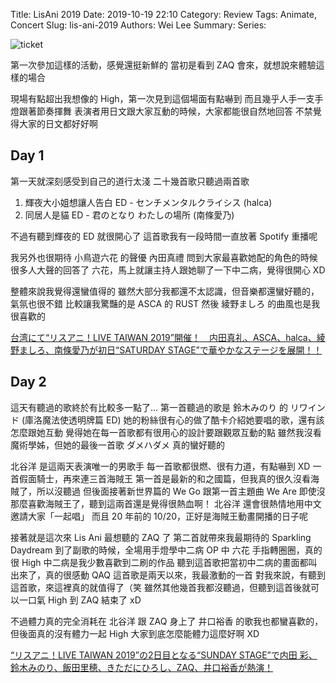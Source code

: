 Title: LisAni 2019
Date: 2019-10-19 22:10
Category: Review
Tags: Animate, Concert
Slug: lis-ani-2019
Authors: Wei Lee
Summary:
Series:

![ticket]({static}/images/post-images/2019-10-20-Lis-Ani-2019/15714987442683.jpg)

<!--more-->

第一次參加這樣的活動，感覺還挺新鮮的
當初是看到 ZAQ 會來，就想說來體驗這樣的場合

現場有點超出我想像的 High，第一次見到這個場面有點嚇到
而且幾乎人手一支手燈跟著節奏揮舞
表演者用日文跟大家互動的時候，大家都能很自然地回答
不禁覺得大家的日文都好好啊

## Day 1
第一天就深刻感受到自己的道行太淺
二十幾首歌只聽過兩首歌
1. 輝夜大小姐想讓人告白 ED - センチメンタルクライシス (halca)
2. 同居人是貓 ED - 君のとなり わたしの場所 (南條愛乃)

不過有聽到輝夜的 ED 就很開心了
這首歌我有一段時間一直放著 Spotify 重播呢

我另外也很期待 小鳥遊六花 的聲優 內田真禮
問到大家最喜歡她配的角色的時候
很多人大聲的回答了 六花，馬上就讓主持人跟她聊了一下中二病，覺得很開心 XD

整體來說我覺得還蠻值得的
雖然大部分我都還不太認識，但音樂都還蠻好聽的，氣氛也很不錯
比較讓我驚豔的是 ASCA 的 RUST
然後 綾野ましろ 的曲風也是我很喜歡的

[台湾にて“リスアニ！LIVE TAIWAN 2019”開催！　内田真礼、ASCA、halca、綾野ましろ、南條愛乃が初日“SATURDAY STAGE”で華やかなステージを展開！！](https://www.lisani.jp/0000137616/)

## Day 2
這天有聽過的歌終於有比較多一點了...
第一首聽過的歌是 鈴木みのり 的 リワインド (庫洛魔法使透明牌篇 ED)
她的粉絲很有心的做了酷卡介紹她要唱的歌，還有該怎麼跟她互動
覺得她在每一首歌都有很用心的設計要跟觀眾互動的點
雖然我沒看魔術學姊，但她的最後一首歌 ダメハダメ 真的蠻好聽的

北谷洋 是這兩天表演唯一的男歌手
每一首歌都很燃、很有力道，有點嚇到 XD
一首假面騎士，再來連三首海賊王
第一首是最新的和之國篇，但我真的很久沒看海賊了，所以沒聽過
但後面接著新世界篇的 We Go 跟第一首主題曲 We Are
即使沒那麼喜歡海賊王了，聽到這兩首還是覺得很熱血啊！
北谷洋 還會很熱情地用中文邀請大家「一起唱」
而且 20 年前的 10/20，正好是海賊王動畫開播的日子呢

接著就是這次來 Lis Ani 最想聽的 ZAQ 了
第二首就帶來我最期待的 Sparkling Daydream
到了副歌的時候，全場用手燈學中二病 OP 中 六花 手指轉圈圈，真的很 High
中二病是我少數喜歡到二刷的作品
聽到這首歌把當初中二病的畫面都叫出來了，真的很感動 QAQ
這首歌是兩天以來，我最激動的一首
對我來說，有聽到這首歌，來這裡真的就值得了（笑
雖然其他幾首我都沒聽過，但聽到這首後就可以一口氣 High 到 ZAQ 結束了 xD

不過體力真的完全消耗在 北谷洋 跟 ZAQ 身上了
井口裕香 的歌我也都蠻喜歡的，但後面真的沒有體力一起 High
大家到底怎麼能體力這麼好啊 XD

[“リスアニ！LIVE TAIWAN 2019”の2日目となる“SUNDAY STAGE”で内田 彩、鈴木みのり、飯田里穂、きただにひろし、ZAQ、井口裕香が熱演！](https://www.lisani.jp/0000137668/)
